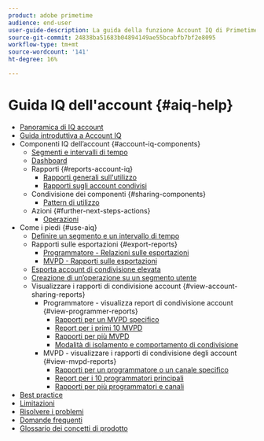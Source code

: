 ```yaml
---
product: adobe primetime
audience: end-user
user-guide-description: La guida della funzione Account IQ di Primetime fornisce informazioni sui componenti Account IQ e illustra i percorsi che gli utenti possono seguire per utilizzare i vari componenti.
source-git-commit: 24838ba51683b04894149ae55bcabfb7bf2e8095
workflow-type: tm+mt
source-wordcount: '141'
ht-degree: 16%

---
```


# Guida IQ dell&#39;account {#aiq-help}

+ [Panoramica di IQ account](/help/AccountIQ/home.md)
+ [Guida introduttiva a Account IQ](/help/AccountIQ/get-started.md)
+ Componenti IQ dell’account {#account-iq-components}
   + [Segmenti e intervalli di tempo](/help/AccountIQ/segments-timeframe.md)
   + [Dashboard](/help/AccountIQ/dashboard.md)
   + Rapporti {#reports-account-iq}
      + [Rapporti generali sull&#39;utilizzo](/help/AccountIQ/general-usage-reports.md)
      + [Rapporti sugli account condivisi](/help/AccountIQ/shared-acc-reports.md)
   + Condivisione dei componenti {#sharing-components}
      + [Pattern di utilizzo](/help/AccountIQ/usage-patterns.md)
   + Azioni {#further-next-steps-actions}
      + [Operazioni](/help/AccountIQ/operations.md)
+ Come i piedi {#use-aiq}
   + [Definire un segmento e un intervallo di tempo](/help/AccountIQ/howto-select-segment-timeframe.md)
   + Rapporti sulle esportazioni {#export-reports}
      + [Programmatore - Relazioni sulle esportazioni](/help/AccountIQ/export-segment-metrics-progr.md)
      + [MVPD - Rapporti sulle esportazioni](/help/AccountIQ/export-segment-metrics-mvpd.md)
   + [Esporta account di condivisione elevata](/help/AccountIQ/export-acc-information.md)
   + [Creazione di un’operazione su un segmento utente](/help/AccountIQ/operation-affecting-user-segment.md)
   + Visualizzare i rapporti di condivisione account {#view-account-sharing-reports}
      + Programmatore - visualizza report di condivisione account {#view-programmer-reports}
         + [Rapporti per un MVPD specifico](/help/AccountIQ/reports-for-specific-mvpds.md)
         + [Report per i primi 10 MVPD](/help/AccountIQ/top-10-mvpd-reports.md)
         + [Rapporti per più MVPD](viewrep-multiple-mvpd.md)
         + [Modalità di isolamento e comportamento di condivisione](/help/AccountIQ/isolation-mode.md)
      + MVPD - visualizzare i rapporti di condivisione degli account {#view-mvpd-reports}
         + [Rapporti per un programmatore o un canale specifico](/help/AccountIQ/reports-for-specific-programmers.md)
         + [Report per i 10 programmatori principali](/help/AccountIQ/top-10-programmer-reports.md)
         + [Rapporti per più programmatori e canali](viewrep-multiple-programmer.md)
+ [Best practice](/help/AccountIQ/best-practices.md)
+ [Limitazioni](/help/AccountIQ/limitations.md)
+ [Risolvere i problemi](/help/AccountIQ/troubleshoot.md)
+ [Domande frequenti](/help/AccountIQ/faq.md)
+ [Glossario dei concetti di prodotto](/help/AccountIQ/product-concepts.md)